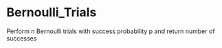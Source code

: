 # Bernoulli_Trials
Perform n Bernoulli trials with success probability p and return number of successes
